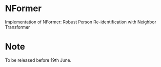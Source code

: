 # NFormer
Implementation of NFormer: Robust Person Re-identification with Neighbor Transformer

# Note
To be released before 19th June.
